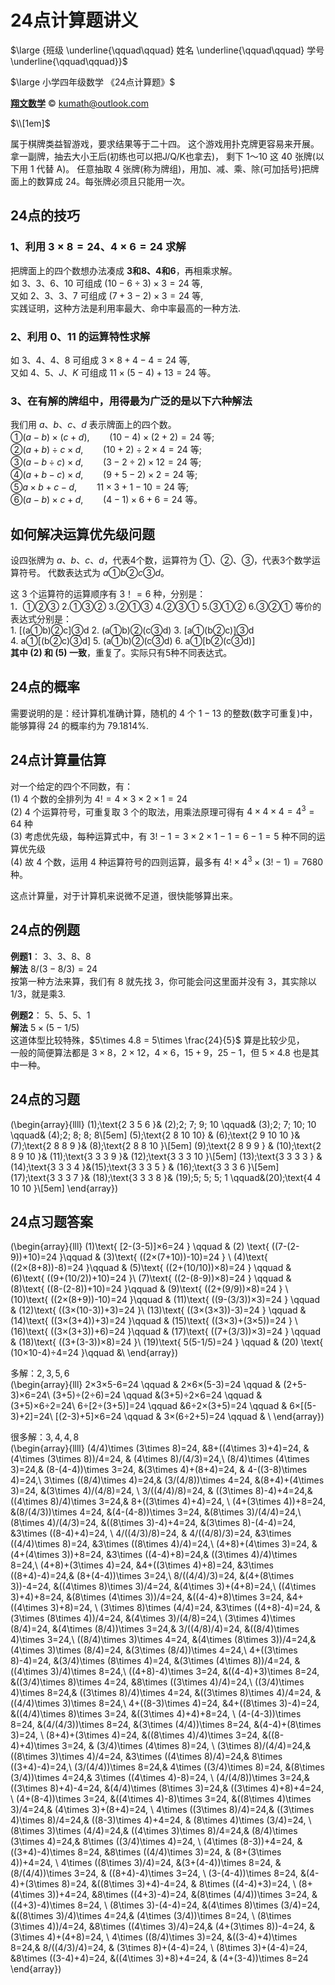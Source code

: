# 24点计算题讲义

$\large {班级 \underline{\qquad\qquad} 姓名 \underline{\qquad\qquad} 学号 \underline{\qquad\qquad}}$

$\large 小学四年级数学 《24点计算题》$

[**翔文数学**](https://www.geogebra.com/m/kumath) &copy; <kumath@outlook.com>

$\\[1em]$

属于棋牌类益智游戏，要求结果等于二十四。
这个游戏用扑克牌更容易来开展。拿一副牌，抽去大小王后(初练也可以把J/Q/K也拿去)，
剩下 $1～10$ 这 $40$ 张牌(以下用 $1$ 代替 A)。
任意抽取 $4$ 张牌(称为牌组)，用加、减、乘、除(可加括号)把牌面上的数算成 $24$。每张牌必须且只能用一次。  

## 24点的技巧

### 1、利用 $3×8=24、4×6=24$ 求解

把牌面上的四个数想办法凑成 **3和8、4和6**，再相乘求解。  
如 $3、3、6、10$ 可组成 $(10-6÷3)×3=24$ 等,  
又如 $2、3、3、7$ 可组成 $(7+3-2)×3=24$ 等,   
实践证明，这种方法是利用率最大、命中率最高的一种方法.

### 2、利用 $0、11$ 的运算特性求解  

如 $3、4、4、8$ 可组成 $3×8+4-4=24$ 等,  
又如 $4、5、J、K$ 可组成 $11×(5-4)+13=24$ 等。

### 3、在有解的牌组中，用得最为广泛的是以下六种解法

我们用 $a、b、c、d$ 表示牌面上的四个数。   
$① (a-b)×(c+d),\qquad (10-4)×(2+2)=24$ 等;  
$② (a+b)÷c×d ,\qquad (10+2)÷2×4=24$ 等;  
$③ (a-b÷c)×d ,\qquad (3-2÷2)×12=24$ 等;  
$④ (a+b-c)×d ,\qquad (9+5-2)×2=24$ 等;  
$⑤ a×b+c-d ,\qquad 11×3+1-10=24$ 等;  
$⑥ (a-b)×c+d ,\qquad (4-1)×6+6=24$ 等。

## 如何解决运算优先级问题

设四张牌为 $a、b、c、d$，代表4个数，运算符为 $①、②、③$，代表3个数学运算符号。
代数表达式为 $a ① b ② c ③ d$。 

这 $3$ 个运算符的运算顺序有 $3！=6$ 种，分别是：  
    1．①②③  2.①③②  3.②①③  4.②③① 5.③①②  6.③②①
    等价的表达式分别是：  
    1. [(a①b)②c]③d  2. (a①b)②(c③d)  3. [a①(b②c)]③d  
    4. a①[(b②c)③d]  5. (a①b)②(c③d)  6. a①[b②(c③d)]  
    **其中 (2) 和 (5) 一致**，重复了。实际只有5种不同表达式。

## 24点的概率

需要说明的是：经计算机准确计算，随机的 $4$ 个 $1-13$ 的整数(数字可重复)中，能够算得 $24$ 的概率约为 $79.1814\%$.  

## 24点计算量估算

对一个给定的四个不同数，有：  
(1) $4$ 个数的全排列为 $4!=4\times 3\times 2\times 1=24$  
(2) $4$ 个运算符号，可重复取 $3$ 个的取法，用乘法原理可得有 $4\times 4\times 4=4^3=64$ 种  
(3) 考虑优先级，每种运算式中，有 $3!-1=3\times 2\times 1-1=6-1=5$ 种不同的运算优先级  
(4) 故 $4$ 个数，运用 $4$ 种运算符号的四则运算，最多有 $4!\times 4^3\times (3!-1) = 7680$ 种。

这点计算量，对于计算机来说微不足道，很快能够算出来。


## 24点的例题

**例题1**： $3、3、8、8$  
**解法**  $8/(3-8/3)=24$  
按第一种方法来算，我们有 $8$ 就先找 $3$，你可能会问这里面并没有 $3$，其实除以 $1/3$，就是乘$3$.

**例题2**： $5、5、5、1$  
**解法**  $5\times (5-1/5)$  
这道体型比较特殊，$5\times 4.8 = 5\times \frac{24}{5}$ 算是比较少见，  
一般的简便算法都是 $3\times 8，2\times 12，4\times 6，15+9，25-1$，但 $5\times 4.8$ 也是其中一种。

<div STYLE="page-break-after: always;"></div>

## 24点的习题

\(\begin{array}{llll}
    (1)\;\text{2 3 5 6 }& (2)\;2\; 7\; 9\; 10 \qquad& (3)\;2\; 7\; 10\; 10 \qquad& (4)\;2\; 8\; 8\; 8\\[5em]
    (5)\;\text{2 8 10 10} & (6)\;\text{2 9 10 10 }& (7)\;\text{2 8 8 9 }& (8)\;\text{2 8 8 10 }\\[5em]
    (9)\;\text{2 8 9 9 } & (10)\;\text{2 8 9 10 }& (11)\;\text{3 3 3 9 }& (12)\;\text{3 3 3 10 }\\[5em]
    (13)\;\text{3 3 3 3 } & (14)\;\text{3 3 3 4 }&(15)\;\text{3 3 3 5 } & (16)\;\text{3 3 3 6 }\\[5em]
    (17)\;\text{3 3 3 7 }& (18)\;\text{3 3 3 8 }& (19)\;5\; 5\; 5\; 1 \qquad&(20)\;\text{4 4 10 10 }\\[5em]
\end{array}\)

<div STYLE="page-break-after: always;"></div>

## 24点习题答案

\(\begin{array}{lll}
(1)\text{ [2-(3-5)]×6=24 } \qquad & (2) \text{ ((7-(2-9))+10)=24 }\qquad &
(3)\text{ ((2×(7+10))-10)=24 } \\ (4)\text{ ((2×(8+8))-8)=24 }\qquad &
(5)\text{ ((2+(10/10))×8)=24 } \qquad & (6)\text{ ((9+(10/2))+10)=24 }\\
(7)\text{ ((2-(8-9))×8)=24 } \qquad & (8)\text{ ((8-(2-8))+10)=24 }\qquad &
(9)\text{ ((2+(9/9))×8)=24 } \\ (10)\text{ ((2×(8+9))-10)=24 }\qquad &
(11)\text{ ((9-(3/3))×3)=24 } \qquad & (12)\text{ ((3×(10-3))+3)=24 }\\
(13)\text{ ((3×(3×3))-3)=24 } \qquad & (14)\text{ ((3×(3+4))+3)=24 }\qquad &
(15)\text{ ((3×3)+(3×5))=24 } \\ (16)\text{ ((3×(3+3))+6)=24 }\qquad &
(17)\text{ ((7+(3/3))×3)=24 } \qquad & (18)\text{ ((3+(3-3))×8)=24 }\\
(19)\text{ 5(5-1/5)=24 } \qquad & (20) \text{ (10×10-4)÷4=24 }\qquad &\\
\end{array}\)

多解：$2,3,5,6$   
\(\begin{array}{lll} 
2×3×5-6=24 \qquad & 2×6×(5-3)=24 \qquad & (2+5-3)×6=24\\
(3+5)÷(2÷6)=24 \qquad &(3+5)÷2×6=24 \qquad & (3+5)×6÷2=24\\
6÷[2÷(3+5)]=24 \qquad &6÷2×(3+5)=24 \qquad & 6×[(5-3)+2]=24\\
[(2-3)+5]×6=24 \qquad & 3×(6÷2+5)=24 \qquad & \\
\end{array}\)

很多解：$3,4,4,8$   
\(\begin{array}{llll} 
(4/4)\times (3\times 8)=24,  &8+((4\times 3)+4)=24, &(4\times (3\times 8))/4=24, & (4\times 8)/(4/3)=24,\\ 
(8/4)\times (4\times 3)=24,& (8-(4-4))\times 3=24, &(3\times 4)+(8+4)=24,     & 4-((3-8)\times 4)=24,\\ 
3\times ((8/4)\times 4)=24,& (3/(4/8))\times 4=24, &(8+4)+(4\times 3)=24,   &(3\times 4)/(4/8)=24, \\
3/((4/4)/8)=24,              & ((3\times 8)-4)+4=24,& ((4\times 8)/4)\times 3=24,& 8+((3\times 4)+4)=24, \\
(4+(3\times 4))+8=24,        &(8/(4/3))\times 4=24, &(4-(4-8))\times 3=24,    &(8\times 3)/(4/4)=24,\\ 
(8\times 4)/(4/3)=24,      &((8\times 3)-4)+4=24, &(3\times 8)-(4-4)=24,      &3\times ((8-4)+4)=24, \\
4/((4/3)/8)=24,            & 4/((4/8)/3)=24,   &3\times ((4/4)\times 8)=24, &3\times ((8\times 4)/4)=24,\\ 
(4+8)+(4\times 3)=24,       &(4+(4\times 3))+8=24, &3\times ((4-4)+8)=24,& ((3\times 4)/4)\times 8=24,\\ 
(4+8)+(3\times 4)=24,       &4+((3\times 4)+8)=24, &3\times ((8+4)-4)=24,& (8+(4-4))\times 3=24,\\ 
8/((4/4)/3)=24,           &(4+(8\times 3))-4=24, &((4\times 8)\times 3)/4=24, &(4\times 3)+(4+8)=24,\\ 
((4\times 3)+4)+8=24,       &(8\times (4\times 3))/4=24, &((4-4)+8)\times 3=24, &4+((4\times 3)+8)=24, \\
(3\times 8)\times (4/4)=24, &3\times ((4+8)-4)=24,       &(3\times (8\times 4))/4=24, &(4\times 3)/(4/8)=24,\\ 
(3\times 4)\times (8/4)=24, &(4\times (8/4))\times 3=24,& 3/((4/8)/4)=24,   &((8/4)\times 4)\times 3=24,\\ 
((8/4)\times 3)\times 4=24, &(4\times (8\times 3))/4=24,& (4\times 3)\times (8/4)=24, &(3\times (8/4))\times 4=24,\\ 
4+((3\times 8)-4)=24,       &(3/4)\times (8\times 4)=24, &(3\times (4\times 8))/4=24,   &((4\times 3)/4)\times 8=24,\\ 
((4+8)-4)\times 3=24,       &((4-4)+3)\times 8=24,         &((3/4)\times 8)\times 4=24,   &8\times ((3\times 4)/4)=24,\\ 
((3/4)\times 4)\times 8=24,& ((3\times 8)/4)\times 4=24, &((3\times 8)\times 4)/4=24, &((4/4)\times 3)\times 8=24,\\ 
4+((8-3)\times 4)=24, &4+((8\times 3)-4)=24,                &((4/4)\times 8)\times 3=24,  &((3\times 4)+4)+8=24, \\
(4-(4-3))\times 8=24, &(4/(4/3))\times 8=24,              &(3\times (4/4))\times 8=24,  &(4-4)+(8\times 3)=24, \\
(8+4)+(3\times 4)=24, &((8\times 4)/4)\times 3=24,        &((8-4)+4)\times 3=24,        &  (3/4)\times (4\times 8)=24, \\
(3\times 8)/(4/4)=24,& ((8\times 3)\times 4)/4=24,      &3\times ((4\times 8)/4)=24,& 8\times ((3+4)-4)=24,\\ 
(3/(4/4))\times 8=24,& 4\times ((3/4)\times 8)=24,      &(8\times (3/4))\times 4=24,& 3\times ((4\times 4)-8)=24, \\
(4/(4/8))\times 3=24,& ((3\times 8)+4)-4=24,              &(4/4)\times (8\times 3)=24,& ((3\times 4)+8)+4=24, \\
(4+(8-4))\times 3=24,   &((4\times 4)-8)\times 3=24,        &((8\times 4)\times 3)/4=24,& (4\times 3)+(8+4)=24, \\
4\times ((3\times 8)/4)=24,& ((3\times 4)\times 8)/4=24,& ((8-3)\times 4)+4=24,        & (8\times 4)\times (3/4)=24, \\
(8\times 3)\times (4/4)=24,& ((4\times 3)\times 8)/4=24,& (8/4)\times (3\times 4)=24,& 8\times ((3/4)\times 4)=24, \\
(4\times (8-3))+4=24,         &((3+4)-4)\times 8=24, &8\times ((4/4)\times 3)=24,       &  (8+(3\times 4))+4=24, \\
4\times ((8\times 3)/4)=24, &(3+(4-4))\times 8=24, &(8/(4/4))\times 3=24,             &  ((8+4)-4)\times 3=24, \\
(3-(4-4))\times 8=24, &(4-4)+(3\times 8)=24, &((8\times 3)+4)-4=24,                       &  8\times ((4-4)+3)=24, \\
(8+(4\times 3))+4=24, &8\times ((4+3)-4)=24, &(8\times (4/4))\times 3=24,               &  ((4+3)-4)\times 8=24, \\
(8\times 3)-(4-4)=24, &(4\times 8)\times (3/4)=24,        &((8\times 3)/4)\times 4=24,& (4\times (3/4))\times 8=24, \\
(8\times (3\times 4))/4=24, &8\times ((4\times 3)/4)=24,& (4+(3\times 8))-4=24,    & (3\times 4)+(4+8)=24, \\
4\times ((8/4)\times 3)=24, &((3-4)+4)\times 8=24,& 8/((4/3)/4)=24,                & (3\times 8)+(4-4)=24, \\
(8\times 3)+(4-4)=24, &8\times ((3-4)+4)=24,        &((4\times 3)+8)+4=24,             & (4+(3-4))\times 8=24
\end{array}\)